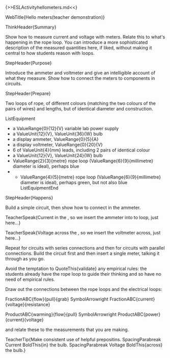 {>>ESLActivityhellometers.md<<}

WebTitle{Hello meters(teacher demonstration)}

ThinkHeader{Summary}

Show how to measure current and voltage with meters. Relate this to what's happening in the rope loop. You can introduce a more sophisticated description of the measured quantities here, if liked, without making it central to how students reason with loops.

StepHeader{Purpose}

Introduce the ammeter and voltmeter and give an intelligible account of what they measure. Show how to connect the meters to components in circuits.

StepHeader{Prepare}

Two loops of rope, of different colours (matching the two colours of the pairs of wires) and lengths, but of identical diameter and construction.

ListEquipment
- a ValueRange{0}{12}{V} variable lab power supply
- a ValueUnit{12}{V}, ValueUnit{36}{W} bulb
- a display ammeter, ValueRange{0}{5}{A}
- a display voltmeter, ValueRange{0}{20}{V}
- 6 of ValueUnit{4}{mm} leads, including 2 pairs of identical colour
- a ValueUnit{12}{V}, ValueUnit{24}{W} bulb
- ValueRange{2}{3}{metre} rope loop (ValueRange{6}{9}{millimetre} diameter is ideal), perhaps blue
- - ValueRange{4}{5}{metre} rope loop (ValueRange{6}{9}{millimetre} diameter is ideal), perhaps green, but not also blue
ListEquipmentEnd


StepHeader{Happens}

Build a simple circuit, then show how to connect in the ammeter.

TeacherSpeak{Current in the <component>, so we insert the ammeter into to loop, just here&hellip;}

TeacherSpeak{Voltage across the <component>, so we insert the voltmeter across, just here&hellip;}

Repeat for circuits with series connections and then for circuits with parallel connections. Build the circuit first and then insert a single meter, talking it through as you go.

Avoid the temptation to QuoteThis{validate} any empirical rules: the students already have the rope loop to guide their thinking and so have no need of empirical rules.

Draw out the connections between the rope loops and the electrical loops: 

FractionABC{flow}{pull}{grab}  SymbolArrowright  FractionABC{current}{voltage}{resistance}

ProductABC{warming}{flow}{pull}  SymbolArrowright  ProductABC{power}{current}{voltage}

and relate these to the measurements that you are making.

TeacherTip{Make consistent use of helpful prepositins. 
SpacingParabreak Current BoldThis{in} the bulb. SpacingParabreak Voltage BoldThis{across} the bulb.}




